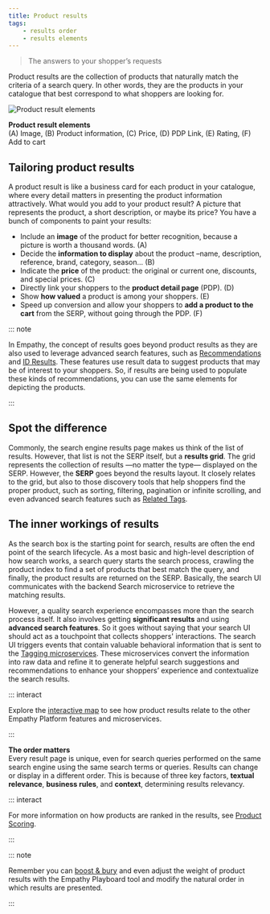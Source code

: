 ```yaml
---
title: Product results
tags:
    - results order
    - results elements
---
```


> The answers to your shopper’s requests   

Product results are the collection of products that naturally match the criteria of a search query. In other words, they are the products in your catalogue that best correspond to what shoppers are looking for.

![Product result elements](~@assets/media/features/overview-product-results-card.svg)

<FootNote>

**Product result elements** <br/> (A) Image, (B) Product information, (C) Price, (D) PDP Link, (E) Rating, (F) Add to cart

</FootNote>    

## Tailoring product results 
A product result is like a business card for each product in your catalogue, where every detail matters in presenting the product information attractively. What would you add to your product result? A picture that represents the product, a short description, or maybe its price? You have a bunch of components to paint your results:

- Include an **image** of the product for better recognition, because a picture is worth a thousand words.&nbsp;(A)
- Decide the **information to display** about the product –name, description, reference, brand, category, season...&nbsp;(B)
- Indicate the **price** of the product: the original or current one, discounts, and special prices.&nbsp;(C)
- Directly link your shoppers to the **product detail page** (PDP).&nbsp;(D)
- Show **how valued** a product is among your shoppers.&nbsp;(E)
- Speed up conversion and allow your shoppers to **add a product to the cart** from the SERP, without going through the PDP.&nbsp;(F)

::: note  

In Empathy, the concept of results goes beyond product results as they are also used to leverage advanced search features, such as [Recommendations](/explore-empathy-platform/experience-search-and-discovery/discover-x-components/recommendations.md) and [ID Results](/explore-empathy-platform/experience-search-and-discovery/discover-x-components/id-results.md). These features use result data to suggest products that may be of interest to your shoppers. So, if results are being used to populate these kinds of recommendations, you can use the same elements for depicting the products.

:::


## Spot the difference
Commonly, the search engine results page makes us think of the list of results. However, that list is not the SERP itself, but a **results grid**. The grid represents the collection of results —no matter the type— displayed on the SERP. However, the **SERP** goes beyond the results layout. It closely relates to the grid, but also to those discovery tools that help shoppers find the proper product, such as sorting, filtering, pagination or infinite scrolling, and even advanced search features such as [Related Tags](/explore-empathy-platform/features/related-tags-overview.md). 


## The inner workings of results 
As the search box is the starting point for search, results are often the end point of the search lifecycle. As a most basic and high-level description of how search works, a search query starts the search process, crawling the product index to find a set of products that best match the query, and finally, the product results are returned on the SERP. Basically, the search UI communicates with the backend Search microservice to retrieve the matching results. 
<!-- Add link to product scoring when ready --> 

However, a quality search experience encompasses more than the search process itself. It also involves getting **significant results** and using **advanced search features**. So it goes without saying that your search UI should act as a touchpoint that collects shoppers' interactions. The search UI triggers events that contain valuable behavioral information that is sent to the [Tagging microservices](/explore-empathy-platform/capture-shopper-interaction/README.md). These microservices convert the information into raw data and refine it to generate helpful search suggestions and recommendations to enhance your shoppers’ experience and contextualize the search results.

::: interact

Explore the [interactive map](/explore-empathy-platform/diagram/interface/results.md) to see how product results relate to the other Empathy Platform features and microservices.   

:::


**The order matters**  
Every result page is unique, even for search queries performed on the same search engine using the same search terms or queries. Results can change or display in a different order. This is because of three key factors, **textual relevance**, **business rules**, and **context**, determining results relevancy. 

<!-- Note that the Empathy [Contextualize microservice](/explore-empathy-platform/diagram/microservices/contextualize-service.md) customizes the discovery experience presenting the perfect set of relevant results. This personalization process goes beyond the search terms as it's based on a range of factors (query and category) called signals. -->

::: interact 

For more information on how products are ranked in the results, see [Product Scoring](product-scoring.md). 

:::

::: note 

Remember you can [boost & bury](/explore-empathy-platform/features/product-ranking-overview.md) and even adjust the weight of product results with the Empathy Playboard tool and modify the natural order in which results are presented. 

:::

